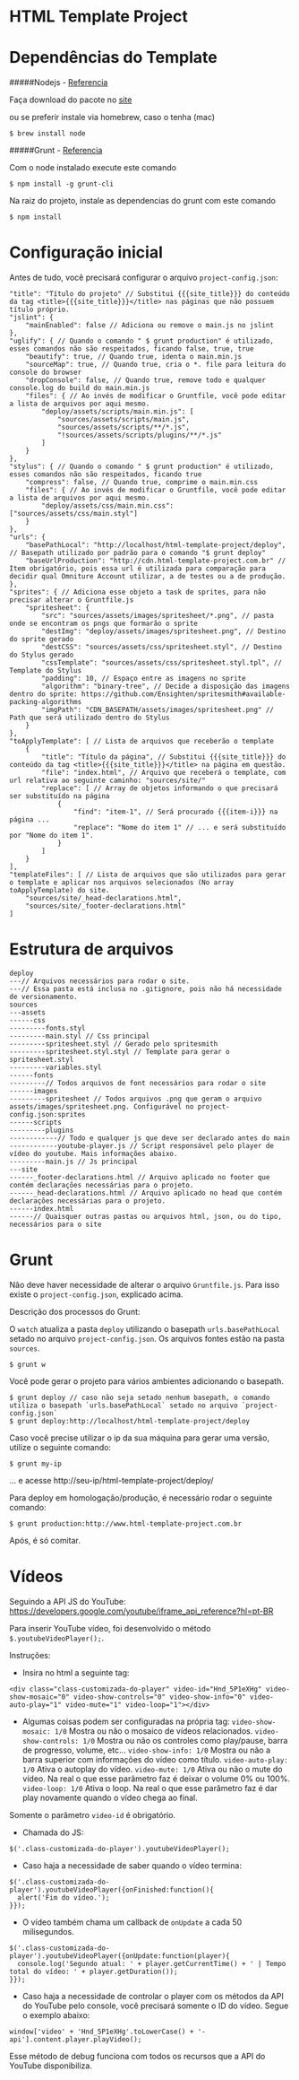 HTML Template Project
===

Dependências do Template
========


#####Nodejs - [Referencia](http://nodejs.org/)

Faça download do pacote no [site](http://nodejs.org/download)

ou se preferir instale via homebrew, caso o tenha (mac)
```
$ brew install node
```

#####Grunt - [Referencia](http://gruntjs.com/getting-started)

Com o node instalado execute este comando
```
$ npm install -g grunt-cli
```

Na raiz do projeto, instale as dependencias do grunt com este comando
```
$ npm install
```


Configuração inicial
======

Antes de tudo, você precisará configurar o arquivo `project-config.json`:

```
"title": "Título do projeto" // Substitui {{{site_title}}} do conteúdo da tag <title>{{{site_title}}}</title> nas páginas que não possuem título próprio.
"jslint": {
    "mainEnabled": false // Adiciona ou remove o main.js no jslint
},
"uglify": { // Quando o comando " $ grunt production" é utilizado, esses comandos não são respeitados, ficando false, true, true
    "beautify": true, // Quando true, identa o main.min.js
    "sourceMap": true, // Quando true, cria o *. file para leitura do console do browser
    "dropConsole": false, // Quando true, remove todo e qualquer console.log do build do main.min.js
    "files": { // Ao invés de modificar o Gruntfile, você pode editar a lista de arquivos por aqui mesmo.
        "deploy/assets/scripts/main.min.js": [
            "sources/assets/scripts/main.js",
            "sources/assets/scripts/**/*.js",
            "!sources/assets/scripts/plugins/**/*.js"
        ]
    }
},
"stylus": { // Quando o comando " $ grunt production" é utilizado, esses comandos não são respeitados, ficando true
    "compress": false, // Quando true, comprime o main.min.css
    "files": { // Ao invés de modificar o Gruntfile, você pode editar a lista de arquivos por aqui mesmo.
        "deploy/assets/css/main.min.css": ["sources/assets/css/main.styl"]
    }
},
"urls": {
    "basePathLocal": "http://localhost/html-template-project/deploy", // Basepath utilizado por padrão para o comando "$ grunt deploy"
    "baseUrlProduction": "http://cdn.html-template-project.com.br" // Item obrigatório, pois essa url é utilizada para comparação para decidir qual Omniture Account utilizar, a de testes ou a de produção.
},
"sprites": { // Adiciona esse objeto a task de sprites, para não precisar alterar o Gruntfile.js
    "spritesheet": {
        "src": "sources/assets/images/spritesheet/*.png", // pasta onde se encontram os pngs que formarão o sprite
        "destImg": "deploy/assets/images/spritesheet.png", // Destino do sprite gerado
        "destCSS": "sources/assets/css/spritesheet.styl", // Destino do Stylus gerado
        "cssTemplate": "sources/assets/css/spritesheet.styl.tpl", // Template do Stylus
        "padding": 10, // Espaço entre as imagens no sprite
        "algorithm": "binary-tree", // Decide a disposição das imagens dentro do sprite: https://github.com/Ensighten/spritesmith#available-packing-algorithms
        "imgPath": "CDN_BASEPATH/assets/images/spritesheet.png" // Path que será utilizado dentro do Stylus
    }
},
"toApplyTemplate": [ // Lista de arquivos que receberão o template
    {
        "title": "Título da página", // Substitui {{{site_title}}} do conteúdo da tag <title>{{{site_title}}}</title> na página em questão.
        "file": "index.html", // Arquivo que receberá o template, com url relativa ao seguinte caminho: "sources/site/"
        "replace": [ // Array de objetos informando o que precisará ser substituído na página
            {
                "find": "item-1", // Será procurado {{{item-i}}} na página ...
                "replace": "Nome do item 1" // ... e será substituído por "Nome do item 1".
            }
        ]
    }
],
"templateFiles": [ // Lista de arquivos que são utilizados para gerar o template e aplicar nos arquivos selecionados (No array toApplyTemplate) do site.
    "sources/site/_head-declarations.html",
    "sources/site/_footer-declarations.html"
]
```

Estrutura de arquivos
======
```
deploy
---// Arquivos necessários para rodar o site.
---// Essa pasta está inclusa no .gitignore, pois não há necessidade de versionamento.
sources
---assets
------css
---------fonts.styl
---------main.styl // Css principal
---------spritesheet.styl // Gerado pelo spritesmith
---------spritesheet.styl.styl // Template para gerar o spritesheet.styl
---------variables.styl
------fonts
---------// Todos arquivos de font necessários para rodar o site
------images
---------spritesheet // Todos arquivos .png que geram o arquivo assets/images/spritesheet.png. Configurável no project-config.json:sprites
------scripts
---------plugins
------------// Todo e qualquer js que deve ser declarado antes do main
------------youtube-player.js // Script responsável pelo player de vídeo do youtube. Mais informações abaixo.
---------main.js // Js principal
---site
------_footer-declarations.html // Arquivo aplicado no footer que contém declarações necessárias para o projeto.
------_head-declarations.html // Arquivo aplicado no head que contém declarações necessárias para o projeto.
------index.html
------// Quaisquer outras pastas ou arquivos html, json, ou do tipo, necessários para o site
```


Grunt
======

Não deve haver necessidade de alterar o arquivo `Gruntfile.js`.
Para isso existe o `project-config.json`, explicado acima.

Descrição dos processos do Grunt:

O `watch` atualiza a pasta `deploy` utilizando o basepath `urls.basePathLocal` setado no arquivo `project-config.json`.
Os arquivos fontes estão na pasta `sources`.
```
$ grunt w
```


Você pode gerar o projeto para vários ambientes adicionando o basepath.
```
$ grunt deploy // caso não seja setado nenhum basepath, o comando utiliza o basepath `urls.basePathLocal` setado no arquivo `project-config.json`
$ grunt deploy:http://localhost/html-template-project/deploy
```


Caso você precise utilizar o ip da sua máquina para gerar uma versão, utilize o seguinte comando:
```
$ grunt my-ip
```
... e acesse http://seu-ip/html-template-project/deploy/


Para deploy em homologação/produção, é necessário rodar o seguinte comando:
```
$ grunt production:http://www.html-template-project.com.br
```

Após, é só comitar.



Vídeos
======

Seguindo a API JS do YouTube: https://developers.google.com/youtube/iframe_api_reference?hl=pt-BR

Para inserir YouTube vídeo, foi desenvolvido o método `$.youtubeVideoPlayer();`.

Instruções:

- Insira no html a seguinte tag:
```
<div class="class-customizada-do-player" video-id="Hnd_5P1eXHg" video-show-mosaic="0" video-show-controls="0" video-show-info="0" video-auto-play="1" video-mute="1" video-loop="1"></div>
```

- Algumas coisas podem ser configuradas na própria tag:
`video-show-mosaic: 1/0` Mostra ou não o mosaico de vídeos relacionados.
`video-show-controls: 1/0` Mostra ou não os controles como play/pause, barra de progresso, volume, etc...
`video-show-info: 1/0` Mostra ou não a barra superior com informações do vídeo como título.
`video-auto-play: 1/0` Ativa o autoplay do vídeo.
`video-mute: 1/0` Ativa ou não o mute do vídeo. Na real o que esse parâmetro faz é deixar o volume 0% ou 100%.
`video-loop: 1/0` Ativa o loop. Na real o que esse parâmetro faz é dar play novamente quando o vídeo chega ao final.

Somente o parâmetro `video-id` é obrigatório.

- Chamada do JS:
```
$('.class-customizada-do-player').youtubeVideoPlayer();
```

- Caso haja a necessidade de saber quando o vídeo termina:
```
$('.class-customizada-do-player').youtubeVideoPlayer({onFinished:function(){
  alert('Fim do vídeo.');
}});
```

- O vídeo também chama um callback de `onUpdate` a cada 50 milisegundos.
```
$('.class-customizada-do-player').youtubeVideoPlayer({onUpdate:function(player){
  console.log('Segundo atual: ' + player.getCurrentTime() + ' | Tempo total do vídeo: ' + player.getDuration());
}});
```

- Caso haja a necessidade de controlar o player com os métodos da API do YouTube pelo console, você precisará somente o ID do vídeo.
Segue o exemplo abaixo:
```
window['video' + 'Hnd_5P1eXHg'.toLowerCase() + '-api'].content.player.playVideo();
```
Esse método de debug funciona com todos os recursos que a API do YouTube disponibiliza.
